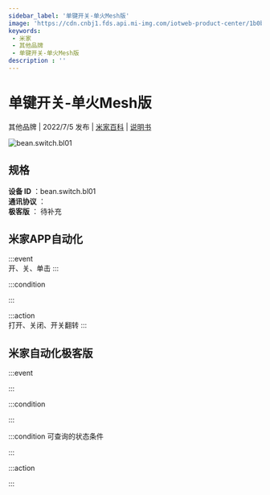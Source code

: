 ```yaml
---
sidebar_label: '单键开关-单火Mesh版'
image: 'https://cdn.cnbj1.fds.api.mi-img.com/iotweb-product-center/1b0b7be42af2fba9d11437118b2299cb_1652151890352.png?GalaxyAccessKeyId=AKVGLQWBOVIRQ3XLEW&Expires=9223372036854775807&Signature=4TcEeiasZQ6SRJB7Y4ugnFQTQec='
keywords: 
 - 米家
 - 其他品牌
 - 单键开关-单火Mesh版
description : ''
---
```

# 单键开关-单火Mesh版

其他品牌 | 2022/7/5 发布 | [米家百科](https://home.mi.com/webapp/content/baike/product/index.html?model=bean.switch.bl01) | [说明书](https://home.mi.com/views/introduction.html?model=bean.switch.bl01&region=cn)

![bean.switch.bl01](https://cdn.cnbj1.fds.api.mi-img.com/iotweb-product-center/1b0b7be42af2fba9d11437118b2299cb_1652151890352.png?GalaxyAccessKeyId=AKVGLQWBOVIRQ3XLEW&Expires=9223372036854775807&Signature=4TcEeiasZQ6SRJB7Y4ugnFQTQec=)

## 规格  
> 
**设备 ID** ：bean.switch.bl01  
**通讯协议** ：  
**极客版**  ： 待补充 


## 米家APP自动化  

:::event  
开、关、单击
:::

:::condition  

:::

:::action   
打开、关闭、开关翻转
:::

## 米家自动化极客版  

:::event  

:::

:::condition  

:::

:::condition 可查询的状态条件  

:::

:::action  

:::

        
